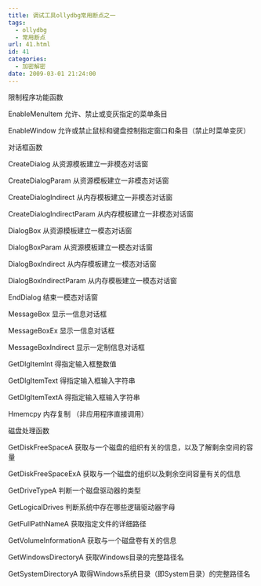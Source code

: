 ```yaml
---
title: 调试工具ollydbg常用断点之一
tags:
  - ollydbg
  - 常用断点
url: 41.html
id: 41
categories:
  - 加密解密
date: 2009-03-01 21:24:00
---
```


限制程序功能函数  

EnableMenuItem 允许、禁止或变灰指定的菜单条目  

EnableWindow 允许或禁止鼠标和键盘控制指定窗口和条目（禁止时菜单变灰）  

对话框函数  

CreateDialog 从资源模板建立一非模态对话窗  

CreateDialogParam 从资源模板建立一非模态对话窗  

CreateDialogIndirect 从内存模板建立一非模态对话窗  

CreateDialogIndirectParam 从内存模板建立一非模态对话窗  

DialogBox 从资源模板建立一模态对话窗  

DialogBoxParam 从资源模板建立一模态对话窗  

DialogBoxIndirect 从内存模板建立一模态对话窗  

DialogBoxIndirectParam 从内存模板建立一模态对话窗  

EndDialog 结束一模态对话窗  

MessageBox 显示一信息对话框  

MessageBoxEx 显示一信息对话框  

MessageBoxIndirect 显示一定制信息对话框  

GetDlgItemInt 得指定输入框整数值  

GetDlgItemText 得指定输入框输入字符串  

GetDlgItemTextA 得指定输入框输入字符串  

Hmemcpy 内存复制 （非应用程序直接调用）  

磁盘处理函数  

GetDiskFreeSpaceA 获取与一个磁盘的组织有关的信息，以及了解剩余空间的容量  

GetDiskFreeSpaceExA 获取与一个磁盘的组织以及剩余空间容量有关的信息  

GetDriveTypeA 判断一个磁盘驱动器的类型  

GetLogicalDrives 判断系统中存在哪些逻辑驱动器字母  

GetFullPathNameA 获取指定文件的详细路径  

GetVolumeInformationA 获取与一个磁盘卷有关的信息 　  

GetWindowsDirectoryA 获取Windows目录的完整路径名  

GetSystemDirectoryA 取得Windows系统目录（即System目录）的完整路径名